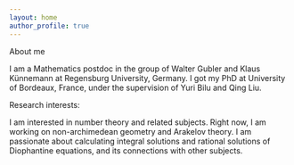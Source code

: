 ```yaml
---
layout: home
author_profile: true
---
```


About me

I am a Mathematics postdoc in the group of Walter Gubler and Klaus Künnemann at Regensburg University, Germany. I got my PhD at University of Bordeaux, France, under the supervision of Yuri Bilu and Qing Liu.
 
Research interests:

I am interested in number theory and related subjects. Right now, I am working on non-archimedean geometry and Arakelov theory. 
I am passionate about calculating integral solutions and rational solutions of Diophantine equations, and its connections with other subjects.
